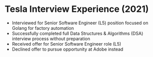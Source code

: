 # Tesla Interview Experience (2021)

- Interviewed for Senior Software Engineer (L5) position focused on Golang for factory automation
- Successfully completed full Data Structures & Algorithms (DSA) interview process without preparation
- Received offer for Senior Software Engineer role (L5)
- Declined offer to pursue opportunity at Adobe instead

